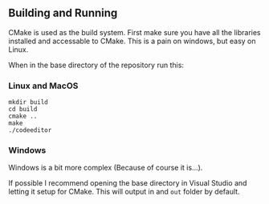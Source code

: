

## Building and Running

CMake is used as the build system. First make sure you have all the libraries installed and accessable to CMake. This is a pain on windows, but easy on Linux.

When in the base directory of the repository run this: 

### Linux and MacOS


```
mkdir build
cd build
cmake .. 
make 
./codeeditor

```

### Windows

Windows is a bit more complex (Because of course it is...). 

If possible I recommend opening the base directory in Visual Studio
and letting it setup for CMake. This will output in and `out` folder by default. 

